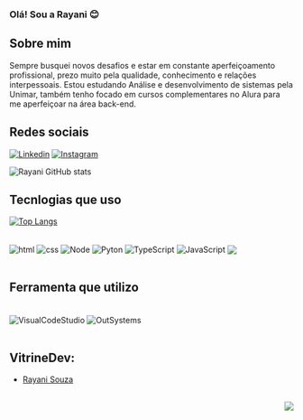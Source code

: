 ### Olá! Sou a Rayani 😊

## Sobre mim    
Sempre busquei novos desafios e estar em constante aperfeiçoamento profissional, prezo muito pela qualidade, conhecimento e relações interpessoais. Estou estudando Análise e desenvolvimento de sistemas pela Unimar, também tenho focado em cursos complementares no Alura para me aperfeiçoar na área back-end.

## Redes sociais
[![Linkedin](https://img.shields.io/badge/LinkedIn-0077B5?style=for-the-badge&logo=linkedin&logoColor=white)](https://www.linkedin.com/in/rayani-souza-77a1ba212/)
[![Instagram](https://img.shields.io/badge/Instagram-E4405F?style=for-the-badge&logo=instagram&logoColor=white)](https://www.instagram.com/dev_nomani/)

![Rayani GitHub stats](https://github-readme-stats.vercel.app/api?username=rayanisouz&show_icons=true&theme=dracula)

## Tecnlogias que uso

[![Top Langs](https://github-readme-stats.vercel.app/api/top-langs/?username=rayanisouz&hide_progress=true)](https://github.com/anuraghazra/github-readme-stats)

<div style="display: incline_block"><br/>
    <img align="center" alt="html" src=https://img.shields.io/badge/HTML-239120?style=for-the-badge&logo=html5&logoColor=white />
    <img align="center" alt="css" src=https://img.shields.io/badge/CSS-239120?&style=for-the-badge&logo=css3&logoColor=white />
    <img align="center" alt="Node" src=https://img.shields.io/badge/Node.js-43853D?style=for-the-badge&logo=node.js&logoColor=white />
    <img align="center" alt="Pyton" src=https://img.shields.io/badge/Python-3776AB?style=for-the-badge&logo=python&logoColor=white />
    <img align="center" alt="TypeScript" src=https://img.shields.io/badge/TypeScript-007ACC?style=for-the-badge&logo=typescript&logoColor=white />
    <img align="center" alt="JavaScript" src=https://img.shields.io/badge/JavaScript-323330?style=for-the-badge&logo=javascript&logoColor=F7DF1E />
    <img align="center" alt+"React" src=https://img.shields.io/badge/React-20232A?style=for-the-badge&logo=react&logoColor=61DAFB />
</div><br/>

## Ferramenta que utilizo
<div style="display: incline_block"><br/>
    <img align="center" alt="VisualCodeStudio" src=https://img.shields.io/badge/Visual_Studio_Code-0078D4?style=for-the-badge&logo=visual%20studio%20code&logoColor=white />
    <img align="center" alt="OutSystems" src=https://cdn.discordapp.com/attachments/908504502473207904/1088993756591706122/OutSystems_Logo1.jpg />
</div><br/>


## VitrineDev:
- [Rayani Souza](https://cursos.alura.com.br/vitrinedev/rayani-souzan)
<div style="display: incline_block"><br/>
    <img align="right" alt"GIF" src=https://cdn.discordapp.com/attachments/908504502473207904/1088246879931863040/b.png />
</div><br/>

